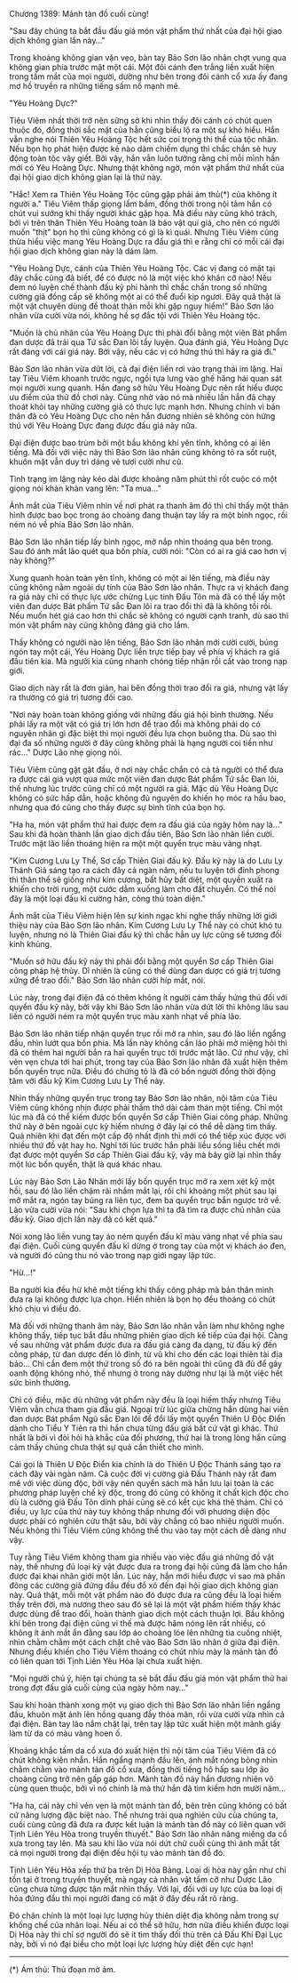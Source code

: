 




Chương 1389: Mảnh tàn đồ cuối cùng!


"Sau đây chúng ta bắt đầu đấu giá món vật phẩm thứ nhất của đại hội giao dịch không gian lần này…"

Trong khoảng không gian vặn vẹo, bàn tay Bảo Sơn lão nhân chợt vung qua không gian phía trước mặt một cái. Một đôi cánh đen trắng liền xuất hiện trong tầm mắt của mọi người, dường như bên trong đôi cánh cổ xưa ấy đang mơ hồ truyền ra những tiếng sấm nổ mạnh mẽ.

"Yêu Hoàng Dực?"

Tiêu Viêm nhất thời trở nên sững sờ khi nhìn thấy đôi cánh có chút quen thuộc đó, đồng thời sắc mặt của hắn cũng biểu lộ ra một sự khó hiểu. Hắn vẫn nghe nói Thiên Yêu Hoàng Tộc hết sức coi trọng thi thể của tộc nhân. Nếu bọn họ phát hiện được kẻ nào dám chiếm dụng thì chắc chắn sẽ huy động toàn tộc vây giết. Bởi vậy, hắn vẫn luôn tưởng rằng chỉ mỗi mình hắn mới có Yêu Hoàng Dực. Nhưng thật không ngờ, món vật phẩm thứ nhất của đại hội giao dịch không gian lại là thứ này.

"Hắc! Xem ra Thiên Yêu Hoàng Tộc cũng gặp phải ám thủ(*) của không ít người a." Tiêu Viêm thấp giọng lẩm bẩm, đồng thời trong nội tâm hắn có chút vui sướng khi thấy người khác gặp họa. Mà điều này cũng khó trách, bởi vì trên thân Thiên Yêu Hoàng toàn là bảo vật quí giá, cho nên có người muốn "thịt" bọn họ thì cũng không có gì là kì quái. Nhưng Tiêu Viêm cũng thừa hiểu việc mang Yêu Hoàng Dực ra đấu giá thì e rằng chỉ có mỗi cái đại hội giao dịch không gian này là dám làm.

"Yêu Hoàng Dực, cánh của Thiên Yêu Hoàng Tộc. Các vị đang có mặt tại đây chắc cũng đã biết, để có được nó là một việc khó khăn cỡ nào! Nếu đem nó luyện chế thành đấu kỹ phi hành thì chắc chắn trong số những cường giả đồng cấp sẽ không một ai có thể đuổi kịp ngươi. Đây quả thật là một vật chuyên dùng để thoát thân mỗi khi gặp nguy hiểm!" Bảo Sơn lão nhân vừa cười vừa nói, không hề sợ đắc tội với Thiên Yêu Hoàng tộc.

"Muốn là chủ nhân của Yêu Hoàng Dực thì phải đổi bằng một viên Bát phẩm đan dược đã trải qua Tứ sắc Đan lôi tẩy luyện. Qua đánh giá, Yêu Hoàng Dực rất đáng với cái giá này. Bởi vậy, nếu các vị có hứng thú thì hãy ra giá đi."

Bảo Sơn lão nhân vừa dứt lời, cả đại điện liền rơi vào trạng thái im lặng. Hai tay Tiêu Viêm khoanh trước ngực, ngồi tựa lưng vào ghế hăng hái quan sát mọi người xung quanh. Hắn đang sở hữu Yêu Hoàng Dực nên rất hiểu được ưu điểm của thứ đồ chơi này. Cũng nhờ vào nó mà nhiều lần hắn đã chạy thoát khỏi tay những cường giả có thực lực mạnh hơn. Nhưng chính vì bản thân đã có Yêu Hoàng Dực cho nên hắn đương nhiên sẽ không còn hứng thú với Yêu Hoàng Dực đang được đấu giá này nữa.

Đại điện được bao trùm bởi một bầu không khí yên tĩnh, không có ai lên tiếng. Mà đối với việc này thì Bảo Sơn lão nhân cũng không tỏ ra sốt ruột, khuôn mặt vẫn duy trì dáng vẻ tươi cười như cũ.

Tình trạng im lặng này kéo dài được khoảng năm phút thì rốt cuộc có một giọng nói khàn khàn vang lên: "Ta mua…"

Ánh mắt của Tiêu Viêm nhìn về nơi phát ra thanh âm đó thì chỉ thấy một thân hình được bao bọc trong áo choàng đang thuận tay lấy ra một bình ngọc, rồi ném nó về phía Bảo Sơn lão nhân.

Bảo Sơn lão nhân tiếp lấy bình ngọc, mở nắp nhìn thoáng qua bên trong. Sau đó ánh mắt lão quét qua bốn phía, cười nói: "Còn có ai ra giá cao hơn vị này không?"

Xung quanh hoàn toàn yên tĩnh, không có một ai lên tiếng, mà điều này cũng không nằm ngoài dự tính của Bảo Sơn lão nhân. Thực ra vị khách đang ra giá này chỉ có thực lực ước chừng Lục tinh Đấu Tôn mà đã có thể lấy một viên đan dược Bát phẩm Tứ sắc Đan lôi ra trao đổi thì đã là không tồi rồi. Nếu muốn hét giá cao hơn thì chắc sẽ không có người cạnh tranh, dù sao thì món vật phẩm này cũng không đáng giá cho lắm.

Thấy không có người nào lên tiếng, Bảo Sơn lão nhân mới cười cười, búng ngón tay một cái, Yêu Hoàng Dực liền trực tiếp bay về phía vị khách ra giá đầu tiên kia. Mà người kia cũng nhanh chóng tiếp nhận rồi cất vào trong nạp giới.

Giao dịch này rất là đơn giản, hai bên đồng thời trao đổi ra giá, nhưng vật lấy ra thường có giá trị tương đối cao.

"Nơi này hoàn toàn không giống với những đấu giá hội bình thường. Nếu phải lấy ra một vật có giá trị lớn hơn để trao đổi mà không phải do có nguyên nhân gì đặc biệt thì mọi người đều lựa chọn buông tha. Dù sao thì đại đa số những người ở đây cũng không phải là hạng người coi tiền như rác…" Dược Lão nhẹ giọng nói.

Tiêu Viêm cũng gật gật đầu, ở nơi này chắc chắn có cả tá người có thể đưa ra được cái giá vượt qua mức một viên đan dược Bát phẩm Tứ sắc Đan lôi, thế nhưng lúc trước cũng chỉ có một người ra giá. Mặc dù Yêu Hoàng Dực không có sức hấp dẫn, hoặc không đủ nguyên do khiến họ móc ra hầu bao, nhưng qua đó cũng cho thấy được sự bình tĩnh của bọn họ.

"Ha ha, món vật phẩm thứ hai được đem ra đấu giá của ngày hôm nay là…" Sau khi đã hoàn thành lần giao dịch đầu tiên, Bảo Sơn lão nhân liền cười. Trước mặt lão liền thoáng hiện ra một một quyển trục màu vàng nhạt.

"Kim Cương Lưu Ly Thể, Sơ cấp Thiên Giai đấu kỹ. Đấu kỹ này là do Lưu Ly Thánh Giả sáng tạo ra cách đây cả ngàn năm, nếu tu luyện tới đỉnh phong thì thân thể sẽ giống như kim cương, bất hủy bất diệt, một quyền xuất ra khiến cho trời rung, một cước dẫm xuống làm cho đất chuyển. Có thể nói đây là một loại đấu kĩ cường hãn, công thủ toàn diện."

Ánh mắt của Tiêu Viêm hiện lên sự kinh ngạc khi nghe thấy những lời giới thiệu này của Bảo Sơn lão nhân. Kim Cương Lưu Ly Thể này có chút khó tu luyện, nhưng nó là Thiên Giai đấu kỹ thì chắc hẳn uy lực cũng sẽ tương đối kinh khủng.

"Muốn sở hữu đấu kỹ này thì phải đổi bằng một quyển Sơ cấp Thiên Giai công pháp hệ thủy. Dĩ nhiên là cũng có thể dùng đan dược có giá trị tương xứng để trao đổi." Bảo Sơn lão nhân cười híp mắt, nói.

Lúc này, trong đại điện đã có thêm không ít người cảm thấy hứng thú đối với quyển đấu kỹ này, bởi vậy khi Bảo Sơn lão nhân vừa dứt lời thì không lâu sau liền có người ném ra một quyển trục màu xanh nhạt về phía lão.

Bảo Sơn lão nhân tiếp nhận quyển trục rồi mở ra nhìn, sau đó lão liền ngẩng đầu, nhìn lướt qua bốn phía. Mà lần này không cần lão phải mở miệng hỏi thì đã có thêm hai người bắn ra hai quyển trục tới trước mặt lão. Cứ như vậy, chỉ vẻn vẹn chưa tới hai phút, trong tay của Bảo Sơn lão nhân đã xuất hiện thêm bốn quyển trục nữa. Điều đó chứng tỏ là đã có bốn người đồng thời động tâm với đấu kỹ Kim Cương Lưu Ly Thể này.

Nhìn thấy những quyển trục trong tay Bảo Sơn lão nhân, nội tâm của Tiêu Viêm cũng không nhịn được phải thầm thở dài cảm thán một tiếng. Chỉ một lúc mà đã có thể kiếm được bốn quyển Sơ cấp Thiên Giai công pháp. Những thứ này ở bên ngoài cực kỳ hiếm nhưng ở đây lại có thể dễ dàng tìm thấy. Quả nhiên khi đạt đến một cấp độ nhất định thì mới có thể tiếp xúc được với nhiều thứ đồ vật hay ho. Nghĩ tới lúc trước hắn phải liều sống liều chết mới đạt được một quyển Sơ cấp Thiên Giai đấu kỹ, vậy mà bây giờ lại nhìn thấy một lúc bốn quyển, thật là quá khác nhau.

Lúc này Bảo Sơn Lão Nhân mới lấy bốn quyển trục mở ra xem xét kỹ một hồi, sau đó lão liền chậm rãi nhắm mắt lại, rồi chỉ khoảng một phút sau lại mở mắt ra, ngón tay búng ra liên tục, đem ba quyển trục bắn ngược trở về. Lão vừa cười vừa nói: "Sau khi chọn lựa thì ta đã tìm ra được chủ nhân của đấu kỹ. Giao dịch lần này đã có kết quả."

Nói xong lão liền vung tay áo ném quyển đấu kĩ màu vàng nhạt về phía sau đại điện. Cuối cùng quyển đấu kĩ dừng ở trong tay của một vị khách áo đen, và người đó cũng thu nó vào trong nạp giới ngay lập tức.

"Hừ…!"

Ba người kia đều hừ khẽ một tiếng khi thấy công pháp mà bản thân mình đưa ra lại không được lựa chọn. Hiển nhiên là bọn họ đều thoáng có chút khó chịu vì điều đó.

Mà đối với những thanh âm này, Bảo Sơn lão nhân vẫn làm như không nghe không thấy, tiếp tục bắt đầu những phiên giao dịch kế tiếp của đại hội. Càng về sau những vật phẩm được đưa ra đấu giá càng đa dạng, từ đấu kỹ đến công pháp, từ đan dược đến lô đỉnh, từ vũ khí cho đến các loại thiên tài địa bảo… Chỉ cần đem một thứ trong số đó ra bên ngoài thì cũng đã đủ để gây oanh động không nhỏ, thế nhưng ở trong này dường như lại là một việc hết sức bình thường.

Chỉ có điều, mặc dù những vật phẩm này đều là loại hiếm thấy nhưng Tiêu Viêm vẫn chưa tham gia đấu giá. Ngoại trừ lúc giữa chừng hắn dùng hai viên đan dược Bát phẩm Ngũ sắc Đan lôi để đổi lấy một quyển Thiên U Độc Điển dành cho Tiểu Y Tiên ra thì hắn chưa từng đấu giá bất cứ vật gì khác. Thứ nhất là bởi vì đòi hỏi hà khắc của đối phương, thứ hai là trong lòng hắn cũng cảm thấy chúng chưa thật sự quá cần thiết cho mình.

Cái gọi là Thiên U Độc Điển kia chính là do Thiên U Độc Thánh sáng tạo ra cách đây vài ngàn năm. Cả cuộc đời vị cường giả Đấu Thánh này rất đam mê với việc dùng độc, bởi vậy nên quyển sách mà hắn lưu lại toàn là các phương pháp luyện chế kỳ độc, trong đó cũng có không ít chất kịch độc cho dù là cường giả Đấu Tôn dính phải cũng sẽ có kết cục khá thê thảm. Chỉ có điều, uy lực của thứ này tuy không thấp nhưng đối với phương diện độc dược phải có nghiên cứu thật sâu, bởi vậy chẳng có bao nhiêu người muốn. Nếu không thì Tiêu Viêm cũng không thể thu vào tay một cách dễ dàng như vậy.

Tuy rằng Tiêu Viêm không tham gia nhiều vào việc đấu giá những đồ vật này, thế nhưng đủ loại kỳ vật được đưa ra trong đại hội cũng đã làm cho hắn được đại khai nhãn giới một lần. Lúc này, hắn mới hiểu được vì sao mà phần đông các cường giả đứng đầu đều đổ xô đến đại hội giao dịch không gian này. Quả thật, mỗi một vật phẩm nào đó được đưa ra cũng đều là loại hiếm thấy trên đời, mà nương theo sau đó sẽ lại là một vật phẩm hiếm thấy khác được dùng để trao đổi, hoàn thành giao dịch một cách thuận lợi. Bầu không khí bên trong đại điện cũng vì thế mà được hâm nóng lên rất nhiều, có không ít ánh mắt ẩn đằng sau lớp áo choàng lóe lên những tia cuồng nhiệt, nhìn chằm chằm một cách chặt chẽ vào Bảo Sơn lão nhân ở giữa đại điện. Nhưng điều khiến cho Tiêu Viêm thoáng có chút nhíu mày là mảnh tàn đồ có liên quan tới Tịnh Liên Yêu Hỏa lại chưa xuất hiện.

"Mọi người chú ý, hiện tại chúng ta sẽ bắt đầu đấu giá món vật phẩm thứ hai trong đợt đấu giá cuối cùng của ngày hôm nay…"

Sau khi hoàn thành xong một vụ giao dịch thì Bảo Sơn lão nhân liền ngẩng đầu, khuôn mặt ánh lên hồng quang đầy thỏa mãn, rồi vừa cười vừa nhìn cả đại điện. Bàn tay lão nắm chặt lại, trên tay lập tức xuất hiện một mảnh giấy làm từ da có màu vàng hoen ố.

Khoảng khắc tấm da cổ xưa đó xuất hiện thì nội tâm của Tiêu Viêm đã có chút không kiên nhẫn. Hắn ngẩng mạnh đầu lên, ánh mắt nóng bỏng nhìn chằm chằm vào mảnh tàn đồ cổ xưa, đồng thời tiếng hô hấp sau lớp áo choàng cũng trở nên gấp gáp hơn. Mảnh tàn đồ này hắn đương nhiên vô cùng quen thuộc, bởi vì nó chính là mà thứ hắn đã tìm kiếm hơn mười năm…

"Ha ha, cái này chỉ vẻn vẹn là một mảnh tàn đồ, bên trên cũng không có bất cứ năng lượng đặc biệt nào. Thế nhưng trải qua nghiên cứu của chúng ta, cuối cùng cũng đã đưa ra được kết luận là mảnh tàn đồ này có liên quan với Tịnh Liên Yêu Hỏa trong truyền thuyết." Bảo Sơn lão nhân nâng miếng da cổ xưa trong tay lên. Mà sau khi lão vừa nói dứt chữ cuối cùng thì ánh mắt tất cả mọi người trong đại điện đều hội tụ vào mảnh tàn đồ đó.

Tịnh Liên Yêu Hỏa xếp thứ ba trên Dị Hỏa Bảng. Loại dị hỏa này gần như chỉ tồn tại ở trong truyền thuyết, mà ngay cả nhân vật tầm cỡ như Dược Lão cũng chưa từng được tận mắt nhìn thấy. Với lại, đối với uy lực của ba loại dị hỏa đứng đầu thì mọi người đang có mặt ở đây đều rất rõ ràng.

Đó chân chính là một loại lực lượng hủy thiên diệt địa không nằm trong sự khống chế của nhân loại. Nếu ai có thể sở hữu, hơn nữa điều khiển được loại Dị Hỏa này thì chỉ sợ người đó sẽ ít tìm thấy đối thủ trên cả Đấu Khí Đại Lục này, bởi vì nó đại biểu cho một loại lực lượng hủy diệt đến cực hạn!

-----------------------------------------

(*) Ám thủ: Thủ đoạn mờ ám.






